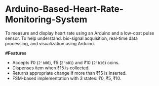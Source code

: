 # Arduino-Based-Heart-Rate-Monitoring-System

To measure and display heart rate using an Arduino and a low-cost pulse sensor. To help understand. bio-signal acquisition, real-time data processing, and visualization using Arduino.

**#Features**

- Accepts ₹0 (`2'b00`), ₹5 (`2'b01`) and ₹10 (`2'b10`) coins.
- Dispenses item when ₹15 is collected.
- Returns appropriate change if more than ₹15 is inserted.
- FSM-based implementation with 3 states: ₹0, ₹5, ₹10.
